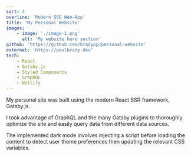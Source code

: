 ```yaml
---
sort: 4
overline: 'Modern SSG Web-App'
title: 'My Personal Website'
images:
    - image: './image-1.png'
      alt: 'My website hero section'
github: 'https://github.com/bradypp/personal-website'
external: 'https://paulbrady.dev'
tech:
    - React
    - Gatsby.js
    - Styled Components
    - GraphQL
    - Netlify
---
```


My personal site was built using the modern React SSR framework, Gatsby.js.

I took advantage of GraphQL and the many Gatsby plugins to thoroughly optimize the site and easily query data from different data sources.

The implemented dark mode involves injecting a script before loading the content to detect user theme preferences then updating the relevant CSS variables.
